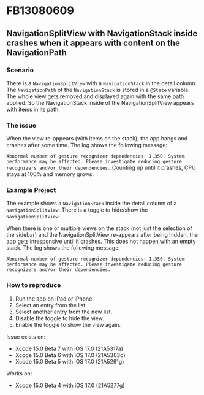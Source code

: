 #  FB13080609

## NavigationSplitView with NavigationStack inside crashes when it appears with content on the NavigationPath


### Scenario

There is a ```NavigationSplitView``` with a ```NavigationStack``` in the detail column. The ```NavigationPath``` of the ```NavigationStack``` is stored in a ```@State``` variable. The whole view gets removed and displayed again with the same path applied. So the NavigationStack inside of the NavigationSplitView appears with items in its path. 


### The issue

When the view re-appears (with items on the stack), the app hangs and crashes after some time. The log shows the following message:

```Abnormal number of gesture recognizer dependencies: 1.350. System performance may be affected. Please investigate reducing gesture recognizers and/or their dependencies.```
Counting up until it crashes, CPU stays at 100% and memory grows.


### Example Project

The example shows a ```NavigationStack``` inside the detail column of a ```NavigationSplitView```. There is a toggle to hide/show the ```NavigationSplitView```.

When there is one or multiple views on the stack (not just the selection of the sidebar) and the NavigationSplitView re-appears after being hidden, the app gets inresponsive until it crashes. This does not happen with an empty stack. The log shows the following message:

```Abnormal number of gesture recognizer dependencies: 1.350. System performance may be affected. Please investigate reducing gesture recognizers and/or their dependencies.```


### How to reproduce

1. Run the app on iPad or iPhone.
2. Select an entry from the list.
3. Select another entry from the new list.
4. Disable the toggle to hide the view.
5. Enable the toggle to show the view again.


Issue exists on:
 - Xcode 15.0 Beta 7 with iOS 17.0 (21A5317a)
 - Xcode 15.0 Beta 6 with iOS 17.0 (21A5303d)
 - Xcode 15.0 Beta 5 with iOS 17.0 (21A5291g)
 
Works on:
 - Xcode 15.0 Beta 4 with iOS 17.0 (21A5277g)

